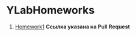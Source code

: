 # YLabHomeworks

1) [Homework1](https://github.com/DmitriyScherbakov/YLabHomeworks/pull/1) **Ссылка указана на Pull Request**
